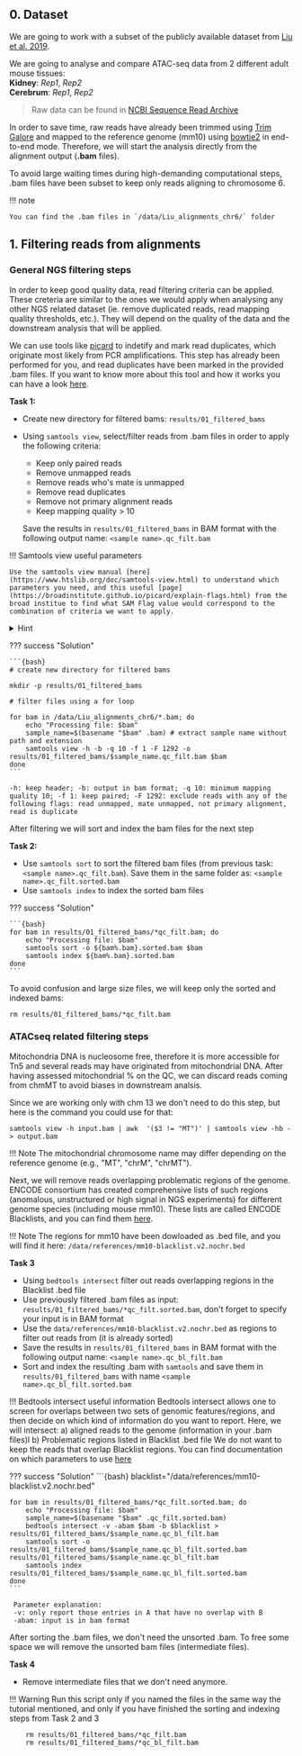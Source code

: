 ## 0. Dataset

We are going to work with a subset of the publicly available dataset from [Liu et al. 2019](https://www.nature.com/articles/s41597-019-0071-0).


We are going to analyse and compare ATAC-seq data from 2 different adult mouse tissues:      
**Kidney**: *Rep1*, *Rep2*   
**Cerebrum**: *Rep1*, *Rep2* 

> Raw data can be found in [NCBI Sequence Read Archive](https://www.ncbi.nlm.nih.gov/sra/SRP167062)


  
In order to save time, raw reads have already been trimmed using [Trim Galore](https://www.bioinformatics.babraham.ac.uk/projects/trim_galore/) and mapped to the reference genome (mm10) using [bowtie2](https://bowtie-bio.sourceforge.net/bowtie2/index.shtml) in end-to-end mode. Therefore, we will start the analysis directly from the alignment output (**.bam** files).  

To avoid large waiting times during high-demanding computational steps, .bam files have been subset to keep only reads aligning to chromosome 6.  

!!! note

    You can find the .bam files in `/data/Liu_alignments_chr6/` folder


## 1. Filtering reads from alignments

### General NGS filtering steps 

In order to keep good quality data, read filtering criteria can be applied. These creteria are similar to the ones we would apply when analysing any other NGS related dataset (ie. remove duplicated reads, read mapping quality thresholds, etc.). They will depend on the quality of the data and the downstream analysis that will be applied.

We can use tools like [picard](https://broadinstitute.github.io/picard/) to indetify and mark read duplicates, which originate most likely from PCR amplifications. This step has already been performed for you, and read duplicates have been marked in the provided .bam files. If you want to know more about this tool and how it works you can have a look [here](https://broadinstitute.github.io/picard/command-line-overview.html#MarkDuplicates).

**Task 1:** 

- Create new directory for filtered bams: `results/01_filtered_bams`

- Using `samtools view`, select/filter reads from .bam files in order to apply the following criteria: 

    * Keep only paired reads 
    * Remove unmapped reads
    * Remove reads who's mate is unmapped
    * Remove read duplicates
    * Remove not primary alignment reads
    * Keep mapping quality > 10

  Save the results in `results/01_filtered_bams` in BAM format with the following output name: `<sample name>.qc_filt.bam`

!!! Samtools view useful parameters

    Use the samtools view manual [here](https://www.htslib.org/doc/samtools-view.html) to understand which parameters you need, and this useful [page](https://broadinstitute.github.io/picard/explain-flags.html) from the broad institue to find what SAM Flag value would correspond to the combination of criteria we want to apply. 

<details>
<summary>Hint</summary>
You can use:  
 `-f` and `-F` flags to filter reads based on a combination of SAM Flags  
 `-q` for MapQ  
 `-h` to keep the .bam header  
 `-b` to get output in .bam format  
</details>

??? success "Solution"

    ```{bash}
    # create new directory for filtered bams

    mkdir -p results/01_filtered_bams

    # filter files using a for loop

    for bam in /data/Liu_alignments_chr6/*.bam; do
        echo "Processing file: $bam"
        sample_name=$(basename "$bam" .bam) # extract sample name without path and extension
        samtools view -h -b -q 10 -f 1 -F 1292 -o results/01_filtered_bams/$sample_name.qc_filt.bam $bam
    done
    ```

    -h: keep header; -b: output in bam format; -q 10: minimum mapping quality 10; -f 1: keep paired; -F 1292: exclude reads with any of the following flags: read unmapped, mate unmapped, not primary alignment, read is duplicate


After filtering we will sort and index the bam files for the next step


**Task 2:** 

- Use `samtools sort` to sort the filtered bam files (from previous task: `<sample name>.qc_filt.bam`). Save them in the same folder as: `<sample name>.qc_filt.sorted.bam`
- Use `samtools index` to index the sorted bam files 


??? success "Solution"

    ```{bash}
    for bam in results/01_filtered_bams/*qc_filt.bam; do
        echo "Processing file: $bam"
        samtools sort -o ${bam%.bam}.sorted.bam $bam
        samtools index ${bam%.bam}.sorted.bam
    done
    ``` 


To avoid confusion and large size files, we will keep only the sorted and indexed bams:
```{bash}
rm results/01_filtered_bams/*qc_filt.bam
```



### ATACseq related filtering steps

Mitochondria DNA is nucleosome free, therefore it is more accessible for Tn5 and several reads may have originated from mitochondrial DNA. After having assessed mitochondrial % on the QC, we can discard reads coming from chmMT to avoid biases in downstream analsis.

Since we are working only with chm 13 we don't need to do this step, but here is the command you could use for that:
```{bash}
samtools view -h input.bam | awk  '($3 != "MT")' | samtools view -hb - > output.bam
```
!!! Note
    The mitochondrial chromosome name may differ depending on the reference genome (e.g., "MT", "chrM", "chrMT").

Next, we will remove reads overlapping problematic regions of the genome. ENCODE consortium has created comprehensive lists of such regions (anomalous, unstructured or high signal in NGS experiments) for different genome species (including mouse mm10). These lists are called ENCODE Blacklists, and you can find them [here](https://github.com/Boyle-Lab/Blacklist/). 

!!! Note
    The regions for mm10 have been dowloaded as .bed file, and you will find it here: `/data/references/mm10-blacklist.v2.nochr.bed`

**Task 3**


- Using `bedtools intersect` filter out reads overlapping regions in the Blacklist .bed file
- Use previously filtered .bam files as input: `results/01_filtered_bams/*qc_filt.sorted.bam`, don't forget to specify your input is in BAM format
- Use the `data/references/mm10-blacklist.v2.nochr.bed` as regions to filter out reads from (it is already sorted)
- Save the results in `results/01_filtered_bams` in BAM format with the following output name: `<sample name>.qc_bl_filt.bam` 
- Sort and index the resulting .bam with `samtools` and save them in `results/01_filtered_bams` with name  `<sample name>.qc_bl_filt.sorted.bam` 

!!! Bedtools intersect useful information
    Bedtools intersect allows one to screen for overlaps between two sets of genomic features/regions, and then decide on which kind of information do you want to report.
    Here, we will intersect: a) aligned reads to the genome (information in your .bam files)l b) Problematic regions listed in Blacklist .bed file
    We do not want to keep the reads that overlap Blacklist regions.
    You can find documentation on which parameters to use [here](https://bedtools.readthedocs.io/en/latest/content/tools/intersect.html)



??? success "Solution"
    ```{bash}
    blacklist="/data/references/mm10-blacklist.v2.nochr.bed"

    for bam in results/01_filtered_bams/*qc_filt.sorted.bam; do
        echo "Processing file: $bam"
        sample_name=$(basename "$bam" .qc_filt.sorted.bam) 
        bedtools intersect -v -abam $bam -b $blacklist > results/01_filtered_bams/$sample_name.qc_bl_filt.bam
        samtools sort -o results/01_filtered_bams/$sample_name.qc_bl_filt.sorted.bam results/01_filtered_bams/$sample_name.qc_bl_filt.bam
        samtools index results/01_filtered_bams/$sample_name.qc_bl_filt.sorted.bam
    done
    ```

     Parameter explanation:  
     -v: only report those entries in A that have no overlap with B  
     -abam: input is in bam format 


After sorting the .bam files, we don't need the unsorted .bam. To free some space we will remove the unsorted bam files (intermediate files).

**Task 4**

- Remove intermediate files that we don't need anymore. 

!!! Warning
    Run this script only if you named the files in the same way the tutorial mentioned, and only if you have finished the sorting and indexing steps from Task 2 and 3

```{bash}
    rm results/01_filtered_bams/*qc_filt.bam
    rm results/01_filtered_bams/*qc_bl_filt.bam
```
